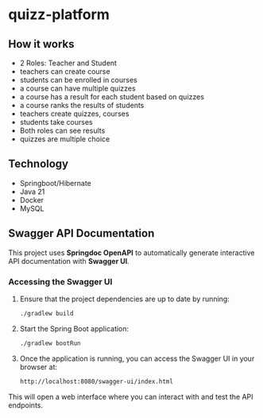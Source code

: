 # quizz-platform

## How it works
 
- 2 Roles: Teacher and Student
- teachers can create course
- students can be enrolled in courses
- a course can have multiple quizzes
- a course has a result for each student based on quizzes
- a course ranks the results of students
- teachers create quizzes, courses
- students take courses
- Both roles can see results
- quizzes are multiple choice

## Technology

- Springboot/Hibernate
- Java 21
- Docker
- MySQL

## Swagger API Documentation

This project uses **Springdoc OpenAPI** to automatically generate interactive API documentation with **Swagger UI**.

### Accessing the Swagger UI

1. Ensure that the project dependencies are up to date by running:

   ```bash
   ./gradlew build
   
2. Start the Spring Boot application:

    ```bash
    ./gradlew bootRun

3. Once the application is running, you can access the Swagger UI in your browser at:
    ```bash
   http://localhost:8080/swagger-ui/index.html
This will open a web interface where you can interact with and test the API endpoints.



